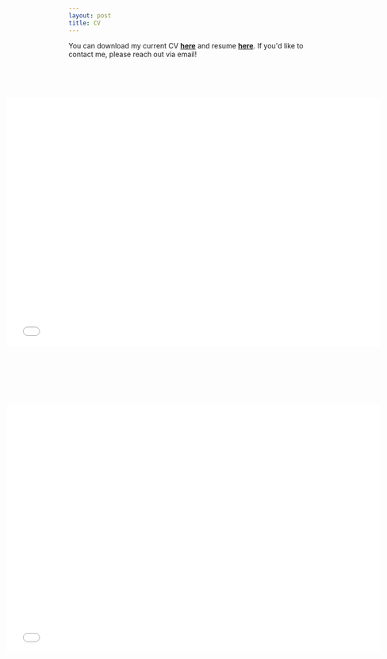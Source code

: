 ```yaml
---
layout: post
title: CV
---
```

You can download my current CV **[here](https://github.com/scarioscia/scarioscia.github.io/blob/master/cv/carioscia_cv.pdf)** and resume **[here](https://github.com/scarioscia/scarioscia.github.io/blob/master/cv/carioscia_resume.pdf)**. If you'd like to contact me, please reach out via email! 

<style>
  .page-section {
    padding-top: 50px; /* Adjust this value to increase or decrease the space */
    padding-bottom: 50px; /* Adjust this value to increase or decrease the space */
  }
</style>

<!-- CV -->
<section class="bg-light page-section" id="cv">
  <div class="container">
    <div class="row">
      <div class="col-lg-12 text-center">
        <!-- <h2 class="section-heading text-uppercase">CV</h2 -->
        <!-- <h3 class="section-subheading text-muted">Curriculum Vitae</h3 -->
      </div>
    </div>
    <br>
    <div class="row justify-content-md-center">
      <div class="col" style="position: relative; left: -25%;">
        <object data="carioscia_cv.pdf?#zoom=100&scrollbar=0&toolbar=0&navpanes=0" width="150%" height="1000" type="application/pdf">
          <iframe sandbox="allow-scripts allow-same-origin" src="carioscia_cv.pdf" width="150%" height="500" frameborder="0" seamless="">
            <p>PDF cannot be displayed. Please see download link above.</p>
          </iframe>
        </object>
      </div>
    </div>
  </div>
</section>
<!-- End CV -->

<!-- Resume -->
<section class="bg-light page-section" id="cv">
  <div class="container">
    <div class="row">
      <div class="col-lg-12 text-center">
        <!-- <h2 class="section-heading text-uppercase">CV</h2 -->
        <!-- h3 class="section-subheading text-muted">Resume</h3 -->
      </div>
    </div>
    <br>
    <div class="row justify-content-md-center">
      <div class="col" style="position: relative; left: -25%;">
        <object data="carioscia_resume.pdf?#zoom=100&scrollbar=0&toolbar=0&navpanes=0" width="150%" height="1000" type="application/pdf">
          <iframe sandbox="allow-scripts allow-same-origin" src="carioscia_resume.pdf" width="150%" height="500" frameborder="0" seamless="">
            <p>PDF cannot be displayed. Please see download link above.</p>
          </iframe>
        </object>
      </div>
    </div>
  </div>
</section>
<!-- End CV -->